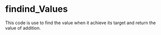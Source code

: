 # findind_Values
This code is use to find the value when it achieve its target and return the value of addition.
